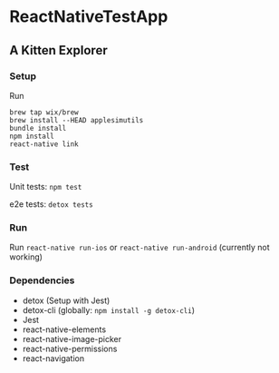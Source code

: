 # ReactNativeTestApp
## A Kitten Explorer
### Setup
Run
```
brew tap wix/brew
brew install --HEAD applesimutils
bundle install
npm install
react-native link
```

### Test
Unit tests: `npm test`

e2e tests: `detox tests`

### Run
Run `react-native run-ios`
or `react-native run-android` (currently not working)

### Dependencies
* detox (Setup with Jest)
* detox-cli (globally: `npm install -g detox-cli`)
* Jest
* react-native-elements
* react-native-image-picker
* react-native-permissions
* react-navigation
